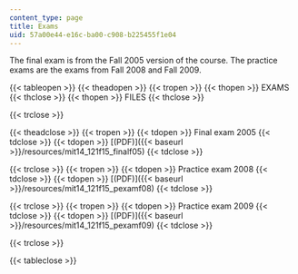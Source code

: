 ```yaml
---
content_type: page
title: Exams
uid: 57a00e44-e16c-ba00-c908-b225455f1e04
---
```


The final exam is from the Fall 2005 version of the course. The practice exams are the exams from Fall 2008 and Fall 2009.

{{< tableopen >}}
{{< theadopen >}}
{{< tropen >}}
{{< thopen >}}
EXAMS
{{< thclose >}}
{{< thopen >}}
FILES
{{< thclose >}}

{{< trclose >}}

{{< theadclose >}}
{{< tropen >}}
{{< tdopen >}}
Final exam 2005
{{< tdclose >}}
{{< tdopen >}}
[(PDF)]({{< baseurl >}}/resources/mit14_121f15_finalf05)
{{< tdclose >}}

{{< trclose >}}
{{< tropen >}}
{{< tdopen >}}
Practice exam 2008
{{< tdclose >}}
{{< tdopen >}}
[(PDF)]({{< baseurl >}}/resources/mit14_121f15_pexamf08)
{{< tdclose >}}

{{< trclose >}}
{{< tropen >}}
{{< tdopen >}}
Practice exam 2009
{{< tdclose >}}
{{< tdopen >}}
[(PDF)]({{< baseurl >}}/resources/mit14_121f15_pexamf09)
{{< tdclose >}}

{{< trclose >}}

{{< tableclose >}}
